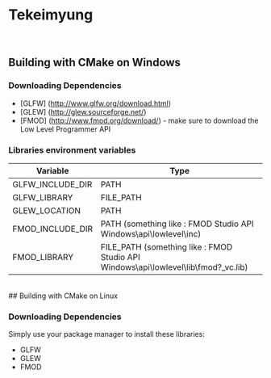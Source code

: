 # Tekeimyung
<br />


## Building with CMake on Windows

### Downloading Dependencies
* [GLFW] (http://www.glfw.org/download.html)
* [GLEW] (http://glew.sourceforge.net/)
* [FMOD] (http://www.fmod.org/download/) - make sure to download the Low Level Programmer API
 
### Libraries environment variables
Variable | Type
---------|-----
GLFW_INCLUDE_DIR | PATH
GLFW_LIBRARY | FILE_PATH
GLEW_LOCATION | PATH
FMOD_INCLUDE_DIR | PATH (something like : FMOD Studio API Windows\api\lowlevel\inc)
FMOD_LIBRARY | FILE_PATH (something like : FMOD Studio API Windows\api\lowlevel\lib\fmod?_vc.lib)


<br />
## Building with CMake on Linux

### Downloading Dependencies
Simply use your package manager to install these libraries:
* GLFW
* GLEW
* FMOD